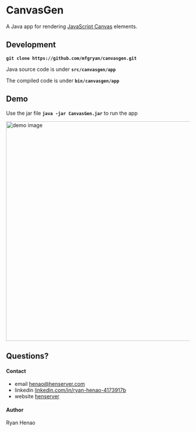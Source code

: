 # CanvasGen

  A Java app for rendering [JavaScript Canvas](https://developer.mozilla.org/en-US/docs/Web/API/Canvas_API) elements.
  
## Development

 **`git clone https://github.com/mfgryan/canvasgen.git`**
 
 Java source code is under **`src/canvasgen/app`**
 
 The compiled code is under **`bin/canvasgen/app`**

## Demo

Use the jar file **`java -jar CanvasGen.jar`** to run the app

<img 
src='https://raw.githubusercontent.com/mfgryan/CanvasGen/master/Demo.png'
width='600' alt='demo image'/>

## Questions?

  #### Contact
  - email [henao@henserver.com](http://www.henserver.com)
  - linkedin [linkedin.com/in/ryan-henao-4173917b](https://www.linkedin.com/in/ryan-henao-4173917b/)
  - website [henserver](http://www.henserver.com)

  #### Author
  Ryan Henao

